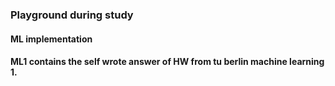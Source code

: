 ### Playground during study
#### ML implementation


#### ML1 contains the self wrote answer of HW from tu berlin machine learning 1.
